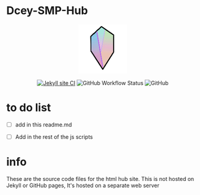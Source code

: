 # Dcey-SMP-Hub
<div align=center>
<img src="Dcey SMP Logo V4 Release.png">

[![Jekyll site CI](https://github.com/No767/Dcey-SMP-Hub/actions/workflows/jekyll.yml/badge.svg?branch=main)](https://github.com/No767/Dcey-SMP-Hub/actions/workflows/jekyll.yml) <img alt="GitHub Workflow Status" src="https://img.shields.io/github/workflow/status/No767/Dcey-SMP-Hub/Jekyll%20site%20CI"> <img alt="GitHub" src="https://img.shields.io/github/license/No767/Dcey-SMP-Hub">

<div align=left>

# to do list
*[ ] add in this readme.md

*[ ] Add in the rest of the js scripts

# info
These are the source code files for the html hub site. This is not hosted on Jekyll or GitHub pages,
It's hosted on a separate web server
